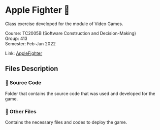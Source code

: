 # Apple Fighter 🍎

Class exercise developed for the module of Video Games.

Course: TC2005B (Software Construction and Decision-Making)
<br>
Group: 413
<br>
Semester: Feb-Jun 2022

Link: [AppleFighter](bren12.github.io/AppleFighter/)

## Files Description

### 📁 Source Code

Folder that contains the source code that was used and developed for the game.

### 📁 Other Files

Contains the necessary files and codes to deploy the game.
